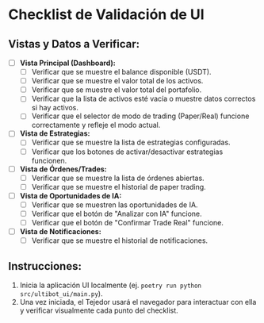 # Checklist de Validación de UI

## Vistas y Datos a Verificar:

- [ ] **Vista Principal (Dashboard):**
    - [ ] Verificar que se muestre el balance disponible (USDT).
    - [ ] Verificar que se muestre el valor total de los activos.
    - [ ] Verificar que se muestre el valor total del portafolio.
    - [ ] Verificar que la lista de activos esté vacía o muestre datos correctos si hay activos.
    - [ ] Verificar que el selector de modo de trading (Paper/Real) funcione correctamente y refleje el modo actual.

- [ ] **Vista de Estrategias:**
    - [ ] Verificar que se muestre la lista de estrategias configuradas.
    - [ ] Verificar que los botones de activar/desactivar estrategias funcionen.

- [ ] **Vista de Órdenes/Trades:**
    - [ ] Verificar que se muestre la lista de órdenes abiertas.
    - [ ] Verificar que se muestre el historial de paper trading.

- [ ] **Vista de Oportunidades de IA:**
    - [ ] Verificar que se muestren las oportunidades de IA.
    - [ ] Verificar que el botón de "Analizar con IA" funcione.
    - [ ] Verificar que el botón de "Confirmar Trade Real" funcione.

- [ ] **Vista de Notificaciones:**
    - [ ] Verificar que se muestre el historial de notificaciones.

## Instrucciones:
1. Inicia la aplicación UI localmente (ej. `poetry run python src/ultibot_ui/main.py`).
2. Una vez iniciada, el Tejedor usará el navegador para interactuar con ella y verificar visualmente cada punto del checklist.
